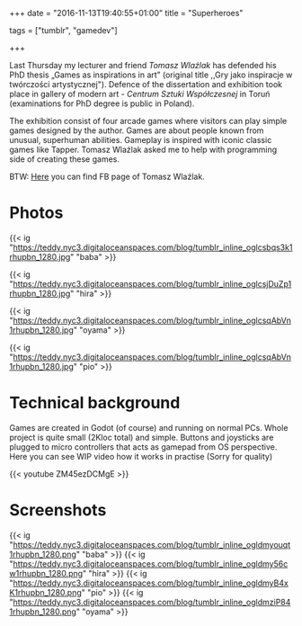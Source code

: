 +++
date = "2016-11-13T19:40:55+01:00"
title = "Superheroes"

tags = ["tumblr", "gamedev"]

+++

Last Thursday my lecturer and friend *Tomasz Wlaźlak* has defended his PhD thesis „Games as inspirations in art”
(original title ,,Gry jako inspiracje w twórczości artystycznej"). Defence of the dissertation and exhibition
took place in gallery of modern art - *Centrum Sztuki Współczesnej* in Toruń <!--more--> (examinations for PhD degree is public in Poland).

The exhibition consist of four arcade games where visitors can play simple games designed by the author.
Games are about people known from unusual, superhuman abilities. Gameplay is inspired with iconic classic games like Tapper.
Tomasz Wlaźlak asked me to help with programming side of creating these games.

BTW: [Here](https://web.facebook.com/Tomasz-Wlazlak-159585950803560/?fref=ts) you can find FB page of Tomasz Wlaźlak.

# Photos

{{< ig "https://teddy.nyc3.digitaloceanspaces.com/blog/tumblr_inline_oglcsbqs3k1rhupbn_1280.jpg" "baba" >}}

{{< ig "https://teddy.nyc3.digitaloceanspaces.com/blog/tumblr_inline_oglcsjDuZp1rhupbn_1280.jpg" "hira" >}}

{{< ig "https://teddy.nyc3.digitaloceanspaces.com/blog/tumblr_inline_oglcsqAbVn1rhupbn_1280.jpg" "oyama" >}}

{{< ig "https://teddy.nyc3.digitaloceanspaces.com/blog/tumblr_inline_oglcsqAbVn1rhupbn_1280.jpg" "pio" >}}

# Technical background

Games are created in Godot (of course) and running on normal PCs.
Whole project is quite small (2Kloc total) and simple. Buttons and joysticks are plugged to micro controllers
that acts as gamepad from OS perspective. Here you can see WIP video how it works in practise (Sorry for quality)

{{< youtube ZM45ezDCMgE >}}

# Screenshots

{{< ig "https://teddy.nyc3.digitaloceanspaces.com/blog/tumblr_inline_ogldmyouqt1rhupbn_1280.png" "baba" >}}
{{< ig "https://teddy.nyc3.digitaloceanspaces.com/blog/tumblr_inline_ogldmy56cw1rhupbn_1280.png" "hira" >}}
{{< ig "https://teddy.nyc3.digitaloceanspaces.com/blog/tumblr_inline_ogldmyB4xK1rhupbn_1280.png" "pio" >}}
{{< ig "https://teddy.nyc3.digitaloceanspaces.com/blog/tumblr_inline_ogldmziP841rhupbn_1280.png" "oyama" >}}
